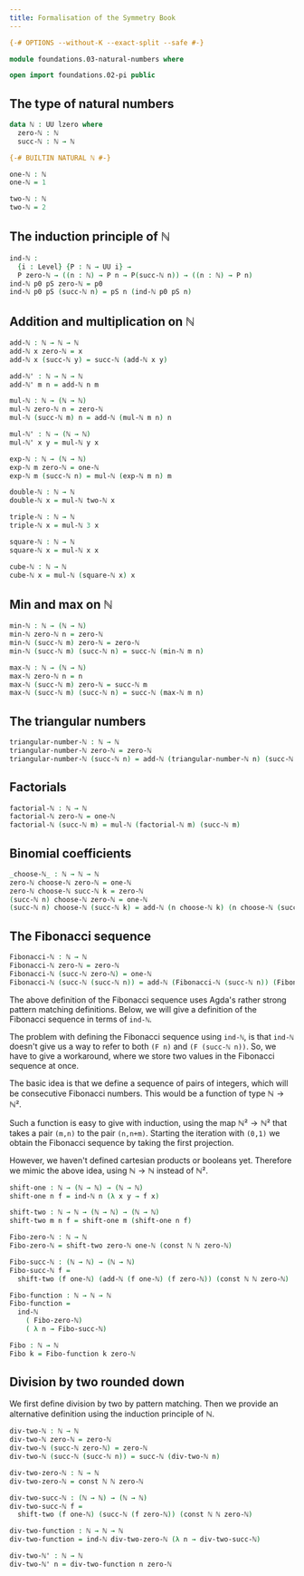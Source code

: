 ```yaml
---
title: Formalisation of the Symmetry Book
---
```


```agda
{-# OPTIONS --without-K --exact-split --safe #-}

module foundations.03-natural-numbers where

open import foundations.02-pi public
```

## The type of natural numbers

```agda
data ℕ : UU lzero where
  zero-ℕ : ℕ
  succ-ℕ : ℕ → ℕ

{-# BUILTIN NATURAL ℕ #-}

one-ℕ : ℕ
one-ℕ = 1

two-ℕ : ℕ
two-ℕ = 2
```

## The induction principle of ℕ

```agda
ind-ℕ :
  {i : Level} {P : ℕ → UU i} →
  P zero-ℕ → ((n : ℕ) → P n → P(succ-ℕ n)) → ((n : ℕ) → P n)
ind-ℕ p0 pS zero-ℕ = p0
ind-ℕ p0 pS (succ-ℕ n) = pS n (ind-ℕ p0 pS n)
```

##  Addition and multiplication on ℕ

```agda
add-ℕ : ℕ → ℕ → ℕ
add-ℕ x zero-ℕ = x
add-ℕ x (succ-ℕ y) = succ-ℕ (add-ℕ x y)

add-ℕ' : ℕ → ℕ → ℕ
add-ℕ' m n = add-ℕ n m

mul-ℕ : ℕ → (ℕ → ℕ)
mul-ℕ zero-ℕ n = zero-ℕ
mul-ℕ (succ-ℕ m) n = add-ℕ (mul-ℕ m n) n

mul-ℕ' : ℕ → (ℕ → ℕ)
mul-ℕ' x y = mul-ℕ y x

exp-ℕ : ℕ → (ℕ → ℕ)
exp-ℕ m zero-ℕ = one-ℕ
exp-ℕ m (succ-ℕ n) = mul-ℕ (exp-ℕ m n) m

double-ℕ : ℕ → ℕ
double-ℕ x = mul-ℕ two-ℕ x

triple-ℕ : ℕ → ℕ
triple-ℕ x = mul-ℕ 3 x

square-ℕ : ℕ → ℕ
square-ℕ x = mul-ℕ x x

cube-ℕ : ℕ → ℕ
cube-ℕ x = mul-ℕ (square-ℕ x) x
```

## Min and max on ℕ

```agda
min-ℕ : ℕ → (ℕ → ℕ)
min-ℕ zero-ℕ n = zero-ℕ
min-ℕ (succ-ℕ m) zero-ℕ = zero-ℕ
min-ℕ (succ-ℕ m) (succ-ℕ n) = succ-ℕ (min-ℕ m n)

max-ℕ : ℕ → (ℕ → ℕ)
max-ℕ zero-ℕ n = n
max-ℕ (succ-ℕ m) zero-ℕ = succ-ℕ m
max-ℕ (succ-ℕ m) (succ-ℕ n) = succ-ℕ (max-ℕ m n)
```

## The triangular numbers

```agda
triangular-number-ℕ : ℕ → ℕ
triangular-number-ℕ zero-ℕ = zero-ℕ
triangular-number-ℕ (succ-ℕ n) = add-ℕ (triangular-number-ℕ n) (succ-ℕ n)
```

## Factorials

```agda
factorial-ℕ : ℕ → ℕ
factorial-ℕ zero-ℕ = one-ℕ
factorial-ℕ (succ-ℕ m) = mul-ℕ (factorial-ℕ m) (succ-ℕ m)
```

## Binomial coefficients

```agda
_choose-ℕ_ : ℕ → ℕ → ℕ
zero-ℕ choose-ℕ zero-ℕ = one-ℕ
zero-ℕ choose-ℕ succ-ℕ k = zero-ℕ
(succ-ℕ n) choose-ℕ zero-ℕ = one-ℕ
(succ-ℕ n) choose-ℕ (succ-ℕ k) = add-ℕ (n choose-ℕ k) (n choose-ℕ (succ-ℕ k))
```

## The Fibonacci sequence

```agda
Fibonacci-ℕ : ℕ → ℕ
Fibonacci-ℕ zero-ℕ = zero-ℕ
Fibonacci-ℕ (succ-ℕ zero-ℕ) = one-ℕ
Fibonacci-ℕ (succ-ℕ (succ-ℕ n)) = add-ℕ (Fibonacci-ℕ (succ-ℕ n)) (Fibonacci-ℕ n)
```

The above definition of the Fibonacci sequence uses Agda's rather strong
pattern matching definitions. Below, we will give a definition of the
Fibonacci sequence in terms of `ind-ℕ`.

The problem with defining the Fibonacci sequence using `ind-ℕ`, is that `ind-ℕ`
doesn't give us a way to refer to both `(F n)` and `(F (succ-ℕ n))`. So, we have
to give a workaround, where we store two values in the Fibonacci sequence
at once.

The basic idea is that we define a sequence of pairs of integers, which will
be consecutive Fibonacci numbers. This would be a function of type $ℕ → ℕ²$.

Such a function is easy to give with induction, using the map $ℕ² → ℕ²$ that
takes a pair `(m,n)` to the pair `(n,n+m)`. Starting the iteration with `(0,1)`
we obtain the Fibonacci sequence by taking the first projection.

However, we haven't defined cartesian products or booleans yet. Therefore
we mimic the above idea, using $ℕ → ℕ$ instead of $ℕ²$.

```agda
shift-one : ℕ → (ℕ → ℕ) → (ℕ → ℕ)
shift-one n f = ind-ℕ n (λ x y → f x)

shift-two : ℕ → ℕ → (ℕ → ℕ) → (ℕ → ℕ)
shift-two m n f = shift-one m (shift-one n f)

Fibo-zero-ℕ : ℕ → ℕ
Fibo-zero-ℕ = shift-two zero-ℕ one-ℕ (const ℕ ℕ zero-ℕ)

Fibo-succ-ℕ : (ℕ → ℕ) → (ℕ → ℕ)
Fibo-succ-ℕ f =
  shift-two (f one-ℕ) (add-ℕ (f one-ℕ) (f zero-ℕ)) (const ℕ ℕ zero-ℕ)

Fibo-function : ℕ → ℕ → ℕ
Fibo-function =
  ind-ℕ
    ( Fibo-zero-ℕ)
    ( λ n → Fibo-succ-ℕ)

Fibo : ℕ → ℕ
Fibo k = Fibo-function k zero-ℕ
```

## Division by two rounded down

We first define division by two by pattern matching. Then we provide an alternative definition using the induction principle of ℕ.

```agda
div-two-ℕ : ℕ → ℕ
div-two-ℕ zero-ℕ = zero-ℕ
div-two-ℕ (succ-ℕ zero-ℕ) = zero-ℕ
div-two-ℕ (succ-ℕ (succ-ℕ n)) = succ-ℕ (div-two-ℕ n)

div-two-zero-ℕ : ℕ → ℕ
div-two-zero-ℕ = const ℕ ℕ zero-ℕ

div-two-succ-ℕ : (ℕ → ℕ) → (ℕ → ℕ)
div-two-succ-ℕ f =
  shift-two (f one-ℕ) (succ-ℕ (f zero-ℕ)) (const ℕ ℕ zero-ℕ)

div-two-function : ℕ → ℕ → ℕ
div-two-function = ind-ℕ div-two-zero-ℕ (λ n → div-two-succ-ℕ)

div-two-ℕ' : ℕ → ℕ
div-two-ℕ' n = div-two-function n zero-ℕ
```
